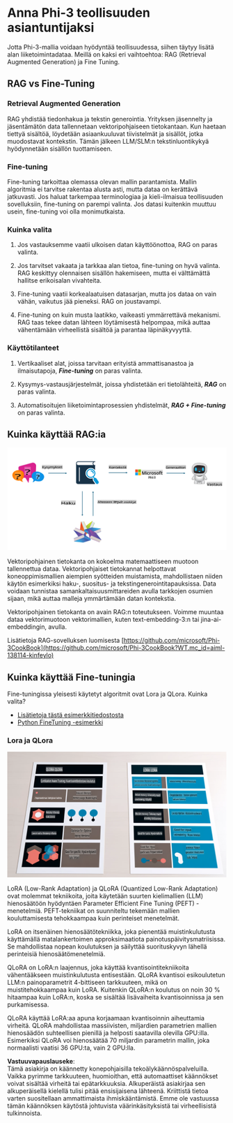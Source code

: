 # **Anna Phi-3 teollisuuden asiantuntijaksi**

Jotta Phi-3-mallia voidaan hyödyntää teollisuudessa, siihen täytyy lisätä alan liiketoimintadataa. Meillä on kaksi eri vaihtoehtoa: RAG (Retrieval Augmented Generation) ja Fine Tuning.

## **RAG vs Fine-Tuning**

### **Retrieval Augmented Generation**

RAG yhdistää tiedonhakua ja tekstin generointia. Yrityksen jäsennelty ja jäsentämätön data tallennetaan vektoripohjaiseen tietokantaan. Kun haetaan tiettyä sisältöä, löydetään asiaankuuluvat tiivistelmät ja sisällöt, jotka muodostavat kontekstin. Tämän jälkeen LLM/SLM:n tekstinluontikykyä hyödynnetään sisällön tuottamiseen.

### **Fine-tuning**

Fine-tuning tarkoittaa olemassa olevan mallin parantamista. Mallin algoritmia ei tarvitse rakentaa alusta asti, mutta dataa on kerättävä jatkuvasti. Jos haluat tarkempaa terminologiaa ja kieli-ilmaisua teollisuuden sovelluksiin, fine-tuning on parempi valinta. Jos datasi kuitenkin muuttuu usein, fine-tuning voi olla monimutkaista.

### **Kuinka valita**

1. Jos vastauksemme vaatii ulkoisen datan käyttöönottoa, RAG on paras valinta.

2. Jos tarvitset vakaata ja tarkkaa alan tietoa, fine-tuning on hyvä valinta. RAG keskittyy olennaisen sisällön hakemiseen, mutta ei välttämättä hallitse erikoisalan vivahteita.

3. Fine-tuning vaatii korkealaatuisen datasarjan, mutta jos dataa on vain vähän, vaikutus jää pieneksi. RAG on joustavampi.

4. Fine-tuning on kuin musta laatikko, vaikeasti ymmärrettävä mekanismi. RAG taas tekee datan lähteen löytämisestä helpompaa, mikä auttaa vähentämään virheellistä sisältöä ja parantaa läpinäkyvyyttä.

### **Käyttötilanteet**

1. Vertikaaliset alat, joissa tarvitaan erityistä ammattisanastoa ja ilmaisutapoja, ***Fine-tuning*** on paras valinta.

2. Kysymys-vastausjärjestelmät, joissa yhdistetään eri tietolähteitä, ***RAG*** on paras valinta.

3. Automatisoitujen liiketoimintaprosessien yhdistelmät, ***RAG + Fine-tuning*** on paras valinta.

## **Kuinka käyttää RAG:ia**

![rag](../../../../translated_images/rag.36e7cb856f120334d577fde60c6a5d7c5eecae255dac387669303d30b4b3efa4.fi.png)

Vektoripohjainen tietokanta on kokoelma matemaattiseen muotoon tallennettua dataa. Vektoripohjaiset tietokannat helpottavat koneoppimismallien aiempien syötteiden muistamista, mahdollistaen niiden käytön esimerkiksi haku-, suositus- ja tekstingenerointitapauksissa. Data voidaan tunnistaa samankaltaisuusmittareiden avulla tarkkojen osumien sijaan, mikä auttaa malleja ymmärtämään datan kontekstia.

Vektoripohjainen tietokanta on avain RAG:n toteutukseen. Voimme muuntaa dataa vektorimuotoon vektorimallien, kuten text-embedding-3:n tai jina-ai-embeddingin, avulla.

Lisätietoja RAG-sovelluksen luomisesta [https://github.com/microsoft/Phi-3CookBook](https://github.com/microsoft/Phi-3CookBook?WT.mc_id=aiml-138114-kinfeylo)

## **Kuinka käyttää Fine-tuningia**

Fine-tuningissa yleisesti käytetyt algoritmit ovat Lora ja QLora. Kuinka valita?
- [Lisätietoja tästä esimerkkitiedostosta](../../../../code/04.Finetuning/Phi_3_Inference_Finetuning.ipynb)
- [Python FineTuning -esimerkki](../../../../code/04.Finetuning/FineTrainingScript.py)

### **Lora ja QLora**

![lora](../../../../translated_images/qlora.6aeba71122bc0c8d56ccf0bc36b861304939fee087f43c1fc6cc5c9cb8764725.fi.png)

LoRA (Low-Rank Adaptation) ja QLoRA (Quantized Low-Rank Adaptation) ovat molemmat tekniikoita, joita käytetään suurten kielimallien (LLM) hienosäätöön hyödyntäen Parameter Efficient Fine Tuning (PEFT) -menetelmiä. PEFT-tekniikat on suunniteltu tekemään mallien kouluttamisesta tehokkaampaa kuin perinteiset menetelmät.

LoRA on itsenäinen hienosäätötekniikka, joka pienentää muistinkulutusta käyttämällä matalankertoimen approksimaatiota painotuspäivitysmatriisissa. Se mahdollistaa nopean koulutuksen ja säilyttää suorituskyvyn lähellä perinteisiä hienosäätömenetelmiä.

QLoRA on LoRA:n laajennus, joka käyttää kvantisointitekniikoita vähentääkseen muistinkulutusta entisestään. QLoRA kvantisoi esikoulutetun LLM:n painoparametrit 4-bittiseen tarkkuuteen, mikä on muistitehokkaampaa kuin LoRA. Kuitenkin QLoRA:n koulutus on noin 30 % hitaampaa kuin LoRA:n, koska se sisältää lisävaiheita kvantisoinnissa ja sen purkamisessa.

QLoRA käyttää LoRA:aa apuna korjaamaan kvantisoinnin aiheuttamia virheitä. QLoRA mahdollistaa massiivisten, miljardien parametrien mallien hienosäädön suhteellisen pienillä ja helposti saatavilla olevilla GPU:illa. Esimerkiksi QLoRA voi hienosäätää 70 miljardin parametrin mallin, joka normaalisti vaatisi 36 GPU:ta, vain 2 GPU:lla.

**Vastuuvapauslauseke**:  
Tämä asiakirja on käännetty konepohjaisilla tekoälykäännöspalveluilla. Vaikka pyrimme tarkkuuteen, huomioithan, että automaattiset käännökset voivat sisältää virheitä tai epätarkkuuksia. Alkuperäistä asiakirjaa sen alkuperäisellä kielellä tulisi pitää ensisijaisena lähteenä. Kriittistä tietoa varten suositellaan ammattimaista ihmiskääntämistä. Emme ole vastuussa tämän käännöksen käytöstä johtuvista väärinkäsityksistä tai virheellisistä tulkinnoista.